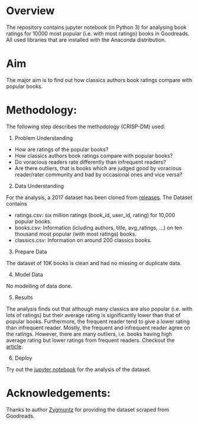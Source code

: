 # Overview
The repository contains jupyter notebook (in Python 3) for analysing book ratings for 10000 most popular (i.e. with most ratings) books in Goodreads. All used libraries that are installed with the Anaconda distribution.

# Aim
The major aim is to find out how classics authors book ratings compare with popular books.

# Methodology:

The following step describes the methodology (CRISP-DM) used:
1. Problem Understanding

* How are ratings of the popular books?
* How classics authors book ratings compare with popular books? 
* Do voracious readers rate differently than infrequent readers? 
* Are there outliers, that is books which are judged good by voracious reader/rater community and bad by occasional ones and vice versa?

2. Data Understanding

For the analysis, a 2017 dataset has been cloned from [releases](https://github.com/zygmuntz/goodbooks-10k/releases). The Dataset contains
* ratings.csv: six million ratings (book_id, user_id, rating) for 10,000 popular books.
* books.csv: Information (icluding authors, title, avg_ratings, ...) on ten thousand most popular (with most ratings) books.
* classics.csv: Information on around 200 classics books.

3. Prepare Data

The dataset of 10K books is clean and had no missing or duplicate data.

4. Model Data

No modelling of data done.

5. Results

The analysis finds out that although many classics are also popular (i.e. with lots of ratings) but their average rating is significantly lower than that of popular books. Furthermore, the frequent reader tend to give a lower rating than infrequent reader. Mostly, the frequent and infrequent reader agree on the ratings. However, there are many outliers, i.e. books having high average rating but lower ratings from frequent readers.
Checkout the [article](https://medium.com/@hritam79/do-not-judge-a-book-by-its-rating-9a8681a1757e).

6. Deploy

Try out the [jupyter notebook](book_analysis.ipynb) for the analysis of the dataset.

# Acknowledgements:
Thanks to author [Zygmuntz](https://github.com/zygmuntz) for providing the dataset scraped from Goodreads.